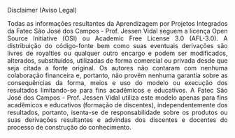 Disclaimer (Aviso Legal)

<p align="justify">
Todas as informações resultantes da Aprendizagem por Projetos Integrados da Fatec São José dos Campos - Prof. Jessen Vidal seguem a licença Open Source Initiative (OSI) ou Academic Free License 3.0 (AFL-3.0).
A distribuição do código-fonte bem como suas eventuais derivações são livres de royalties ou qualquer outro encargo e podem ser modificados, alterados, substituídos, utilizadas de forma comercial ou privada desde que seja citada a fonte original. Os autores não contaram com nenhuma colaboração financeira e, portanto, não provêm nenhuma garantia sobre as consequências da forma, meios e uso do modelo ou execução dos resultados limitando-se para fins acadêmicos e educativos.
A Fatec São José dos Campos - Prof. Jessen Vidal utiliza este modelo apenas para fins acadêmicos e educativos (formação de discentes), independentemente dos resultados, portanto, isenta-se de responsabilidade sobre os produtos ou suas derivações resultantes e advindas dos discentes e docentes do processo de construção do conhecimento.
</p>